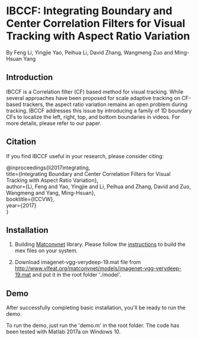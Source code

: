 IBCCF: Integrating Boundary and Center Correlation Filters for Visual Tracking with Aspect Ratio Variation
========
By Feng Li, Yingjie Yao, Peihua Li, David Zhang, Wangmeng Zuo and Ming-Hsuan Yang

Introduction
----
IBCCF is a Correlation filter (CF) based method for visual tracking. While several approaches have been proposed for scale adaptive tracking on CF-based trackers, the aspect ratio variation remains an open problem during tracking. IBCCF addresses this issue by introducing a family of 1D boundary CFs to localize the left, right, top, and bottom boundaries in videos. For more details, please refer to our paper. 

Citation
----
If you find IBCCF useful in your research, please consider citing:

@inproceedings{li2017integrating,     
  title={Integrating Boundary and Center Correlation Filters for Visual Tracking with Aspect Ratio Variation},  
  author={Li, Feng and Yao, Yingjie and Li, Peihua and Zhang, David and Zuo, Wangmeng and Yang, Ming-Hsuan},  
  booktitle={ICCVW},  
  year={2017}  
}  

Installation
----
1. Building [Matconvnet](http://www.vlfeat.org/matconvnet/) library. Please follow the [instructions](http://www.vlfeat.org/matconvnet/install/)  to build the mex files on your system.

2. Download imagenet-vgg-verydeep-19.mat file from http://www.vlfeat.org/matconvnet/models/imagenet-vgg-verydeep-19.mat and put it in the root folder './model'.

Demo
------
After successfully completing basic installation, you'll be ready to run the demo.

To run the demo, just run the 'demo.m' in the root folder. The code has been tested with Matlab 2017a on Windows 10.
